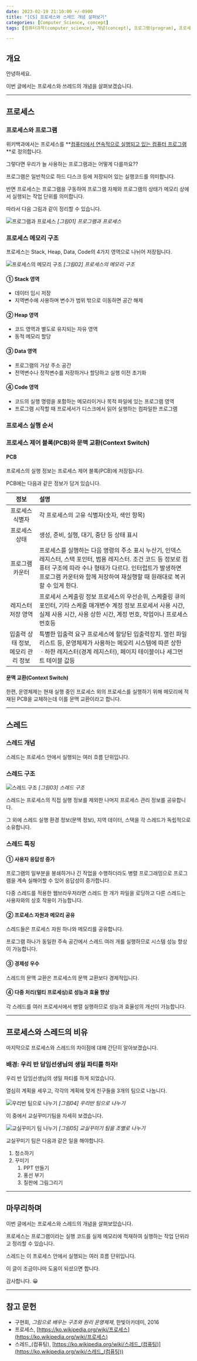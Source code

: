 ```yaml
---
date: 2023-02-19 21:10:00 +/-0900
title: "[CS] 프로세스와 스레드 개념 살펴보기"
categories: [Computer_Science, concept]
tags: [컴퓨터과학(computer_science), 개념(concept), 프로그램(program), 프로세스(process), 스레드(thread), 메모리(memory), 프로세스제어블록(pcb), 문맥교환(context_switch)]

---
```

## 개요

안녕하세요.

이번 글에서는 프로세스와 쓰레드의 개념을 살펴보겠습니다.

---
## 프로세스

### 프로세스와 프로그램

위키백과에서는 프로세스를 **<u>컴퓨터에서 연속적으로 실행되고 있는 컴퓨터 프로그램</u>**로 정의합니다.

그렇다면 우리가 늘 사용하는 프로그램과는 어떻게 다를까요??

프로그램은 일반적으로 하드 디스크 등에 저장되어 있는 실행코드를 의미합니다.

반면 프로세스는 프로그램을 구동하여 프로그램 자체와 프로그램의 상태가 메모리 상에서 실행되는 작업 단위를 의미합니다.

따라서 다음 그림과 같이 정리할 수 있습니다.

![프로그램과 프로세스](/assets/img/computer_science/1002/1002_01_program_process.png)
_[그림01] 프로그램과 프로세스_

### 프로세스 메모리 구조

프로세스는 Stack, Heap, Data, Code의 4가지 영역으로 나뉘어 저장됩니다.

![프로세스의 메모리 구조](/assets/img/computer_science/1002/1002_02_process_memory.png)
_[그림02] 프로세스의 메모리 구조_

#### ① Stack 영역
- 데이터 임시 저장
- 지역변수에 사용하며 변수가 범위 밖으로 이동하면 공간 해제

#### ② Heap 영역
- 코드 영역과 별도로 유지되는 자유 영역
- 동적 메모리 할당

#### ③ Data 영역
- 프로그램의 가상 주소 공간
- 전역변수나 정적변수를 저장하거나 할당하고 실행 이전 초기화

#### ④ Code 영역
- 코드의 실행 명령을 포함하는 메모리이거나 목적 파일에 있는 프로그램 영역
- 프로그램 시작할 때 프로세서가 디스크에서 읽어 실행하는 컴파일한 프로그램

### 프로세스 실행 순서



### 프로세스 제어 블록(PCB)와 문맥 교환(Context Switch)

#### PCB

프로세스의 실행 정보는 프로세스 제어 블록(PCB)에 저장됩니다.

PCB에는 다음과 같은 정보가 담겨 있습니다.

정보|설명
:---:|:---
프로세스 식별자|각 프로세스의 고유 식별자(숫자, 색인 항목)
프로세스 상태|생성, 준비, 실행, 대기, 중단 등 상태 표시
프로그램 카운터|프로세스를 실행하는 다음 명령의 주소 표시 누산기, 인덱스 레지스터, 스택 포인터, 범용 레지스터. 조건 코드 등 정보로 컴퓨터 구조에 따라 수나 형태가 다르다. 인터럽트가 발생하면 프로그램 카운터와 함께 저장하여 재실행할 때 원래대로 복귀할 수 있게 한다.
레지스터 저장 영역|프로세서 스케출링 정보 프로세스의 우선순위, 스케줄링 큐의 포인터, 기타 스케줄 매개변수 계정 정보 프로세서 사용 시간, 실제 사용 시간, 사용 상한 시간, 계정 번호, 작업이나 프로세스번호등
입출력 상태 정보,메모리 관리 정보|특별한 입출력 요구 프로세스에 할당된 입출력장치. 열린 파일 리스트 등, 운영체제가 사용하는 메모리 시스템에 따른 상한 ㆍ하한 레지스터(경계 레지스터), 페이지 테이블이나 세그먼트 테이블 값등

#### 문맥 교환(Context Switch)

한편, 운영체제는 현재 실행 중인 프로세스 외의 프로세스를 실행하기 위해 메모리에 적재된 PCB을 교체하는데 이를 문맥 교환이라고 합니다.

---
## 스레드

### 스레드 개념

스레드는 프로세스 안에서 실행되는 여러 흐름 단위입니다.

### 스레드 구조

![스레드 구조](/assets/img/computer_science/1002/1002_03_thread_structure.png)
_[그림03] 스레드 구조_

스레드는 프로세스의 직접 실행 정보를 제외한 나머지 프로세스 관리 정보를 공유합니다.

그 외에 스레드 실행 환경 정보(문맥 정보), 지역 데이터, 스택을 각 스레드가 독립적으로 소유합니다.

### 스레드 특징

#### ① 사용자 응답성 증가

프로그램의 일부분을 봉쇄하거나 긴 작업을 수행하더라도 병렬 프로그래밍으로 프로그램을 계속 실해어할 수 있어 응답성이 증가합니다.

다중 스레드를 적용한 웹브라우저라면 스레드 한 개가 파일을 로딩하고 다른 스레드는 사용자와의 상호 작용이 가능합니다.

#### ② 프로세스 자원과 메모리 공유

스레드들은 프로세스 자원 하나와 메모리를 공유합니다.

프로그램 하나가 동일한 주속 공간에서 스레드 여러 개를 실행하므로 시스템 성능 향상이 가능합니다.

#### ③ 경제성 우수

스레드의 문맥 교환은 프로세스의 문맥 교환보다 경제적입니다.

#### ④ 다중 처리(멀티 프로세싱)로 성능과 효율 향상

각 스레드를 여러 프로세서에서 병렬 실행하므로 성능과 효율성의 개선이 가능합니다.

---
## 프로세스와 스레드의 비유

마지막으로 프로세스와 스레드의 차이점에 대해 간단히 알아보겠습니다.

### 배경: 우리 반 담임선생님의 생일 파티를 하자!

우리 반 담임선생님의 생일 파티를 하게 되었습니다.

열심히 계획을 세우고, 각각의 계획에 맞게 친구들을 3개의 팀으로 나눕니다.

![우리반 팀으로 나누기](/assets/img/computer_science/1002/1002_04_process_thread_example.png)
_[그림04] 우리반 팀으로 나누기_

이 중에서 교실꾸미기팀을 자세히 보겠습니다.

![교실꾸미기 팀 나누기](/assets/img/computer_science/1002/1002_05_process_thread_example_02.png)
_[그림05] 교실꾸미기 팀을 조별로 나누기_

교실꾸미기 팀은 다음과 같은 일을 해야합니다.

1. 청소하기
2. 꾸미기
    1. PPT 만들기
    2. 풍선 부기
    3. 칠판에 그림그리기


---
## 마무리하며

이번 글에서는 프로세스와 스레드의 개념을 살펴보았습니다.

프로세스는 프로그램이라는 실행 코드를 실제 메모리에 적재하여 실행하는 작업 단위라고 정리할 수 있습니다.

스레드는 이 프로세스 안에서 실행되는 여러 흐름 단위입니다.

이 글이 조금이나마 도움이 되셨으면 합니다.

감사합니다. 😀

---
## 참고 문헌

- 구현회, *그림으로 배우는 구조와 원리 운영체제*, 한빛아카데미, 2016
- 프로세스, [https://ko.wikipedia.org/wiki/프로세스](https://ko.wikipedia.org/wiki/프로세스)
- 스레드_(컴퓨팅), [https://ko.wikipedia.org/wiki/스레드_(컴퓨팅)](https://ko.wikipedia.org/wiki/스레드_(컴퓨팅))
